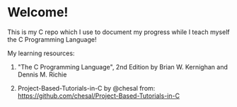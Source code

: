 
# Welcome!

This is my C repo which I use to document my progress while I teach myself the C Programming Language!

My learning resources:

1. "The C Programming Language", 2nd Edition by Brian W. Kernighan and Dennis M. Richie

2. Project-Based-Tutorials-in-C by @chesal from: https://github.com/chesal/Project-Based-Tutorials-in-C


